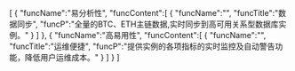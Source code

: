 [
	{
		"funcName":"易分析性",
		"funcContent":[
			{
				"funcName":"",
				"funcTitle":"数据同步",
				"funcP":"全量的BTC、ETH主链数据,实时同步到高可用关系型数据库实例。"
			}
		]
	},
	{
		"funcName":"高易用性",
		"funcContent":[
			{
				"funcName":"",
				"funcTitle":"运维便捷",
				"funcP":"提供实例的各项指标的实时监控及自动警告功能，降低用户运维成本。"
			}
		]
	}
]